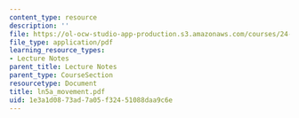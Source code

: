 ```yaml
---
content_type: resource
description: ''
file: https://ol-ocw-studio-app-production.s3.amazonaws.com/courses/24-951-introduction-to-syntax-fall-2003/1e3a1d0873ad7a05f32451088daa9c6e_ln5a_movement.pdf
file_type: application/pdf
learning_resource_types:
- Lecture Notes
parent_title: Lecture Notes
parent_type: CourseSection
resourcetype: Document
title: ln5a_movement.pdf
uid: 1e3a1d08-73ad-7a05-f324-51088daa9c6e
---
```

